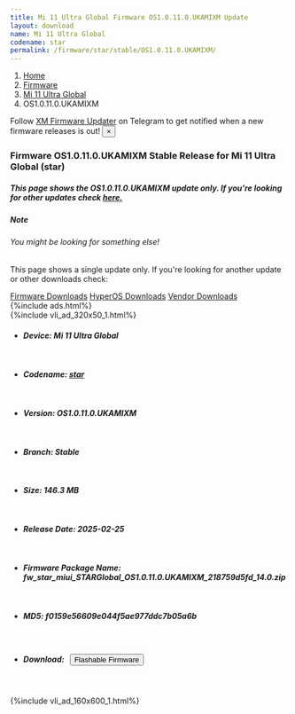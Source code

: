 ```yaml
---
title: Mi 11 Ultra Global Firmware OS1.0.11.0.UKAMIXM Update
layout: download
name: Mi 11 Ultra Global
codename: star
permalink: /firmware/star/stable/OS1.0.11.0.UKAMIXM/
---
```

<nav aria-label="breadcrumb">
    <ol class="breadcrumb">
        <li class="breadcrumb-item"><a href="/">Home</a></li>
        <li class="breadcrumb-item"><a href="/firmware/">Firmware</a></li>
        <li class="breadcrumb-item"><a href="/firmware/star/">Mi 11 Ultra Global</a></li>
        <li class="breadcrumb-item active" aria-current="page">OS1.0.11.0.UKAMIXM</li>
    </ol>
</nav>
<div class="alert alert-primary alert-dismissible fade show" role="alert">
    Follow <a href="https://t.me/XiaomiFirmwareUpdater" class="alert-link">XM Firmware Updater</a> on Telegram to get
    notified when a new firmware releases is out!
    <button type="button" class="close" data-dismiss="alert" aria-label="Close">
        <span aria-hidden="true">&times;</span>
    </button>
</div>
<div class="col-12 mx-auto">
    <h3 class="title bg-light p-2 rounded">Firmware OS1.0.11.0.UKAMIXM Stable Release for Mi 11 Ultra Global (star)</h3>
    <h5>This page shows the OS1.0.11.0.UKAMIXM update only. If you're looking for other updates check
        <a href="/firmware/star/">here.</a></h5>
    <div class="card">
        <div class="card-body">
            <h5 class="card-title">Note</h5>
            <h6 class="card-subtitle mb-2 text-muted">You might be looking for something else!</h6>
            <p class="card-text">This page shows a single update only.
                If you're looking for another update or other downloads check:</p>
            <a href="/firmware/" class="card-link">Firmware Downloads</a>
            <a href="/hyperos/" class="card-link">HyperOS Downloads</a>
            <a href="/vendor/" class="card-link">Vendor Downloads</a>
        </div>
    </div>
    {%include ads.html%}
    <div class="row justify-content-center">
        <div class="col-10" id="downloads">
                    <div class="card card-body">
            {%include vli_ad_320x50_1.html%}
            <ul class="list-unstyled">
                <li style="padding-bottom: 10px;">
                    <h5><b>Device: </b>Mi 11 Ultra Global</h5>
                </li>
                <li style="padding-bottom: 10px;">
                    <h5><b>Codename: </b> <a href="/firmware/star/" target="_blank">star</a> </h5>
                </li>
                <li style="padding-bottom: 10px;">
                    <h5><b>Version: </b>OS1.0.11.0.UKAMIXM</h5>
                </li>
                <li style="padding-bottom: 10px;">
                    <h5><b>Branch: </b>Stable</h5>
                </li>
                <li style="padding-bottom: 10px;">
                    <h5><b>Size: </b>146.3 MB</h5>
                </li>
                <li style="padding-bottom: 10px;">
                    <h5><b>Release Date: </b>2025-02-25</h5>
                </li>
                <li style="padding-bottom: 10px;">
                    <h5><b>Firmware Package Name: </b><span id="filename" class="text-dark">fw_star_miui_STARGlobal_OS1.0.11.0.UKAMIXM_218759d5fd_14.0.zip</span></h5>
                </li>
                <li style="padding-bottom: 10px;">
                    <h5><b>MD5: </b><span id="md5" class="text-muted">f0159e56609e044f5ae977ddc7b05a6b</span></h5>
                </li>
                <li style="padding-bottom: 10px;">
                    <h5><b>Download: </b><button type="button" id="download" class="btn btn-primary"
                    style="margin: 7px;" onclick="redirect('fw_star_miui_STARGlobal_OS1.0.11.0.UKAMIXM_218759d5fd_14.0.zip'); return false;"><i class="fa fa-download"></i> Flashable Firmware</button></h5>
                </li>
            </ul>
        </div>
        </div>
        {%include vli_ad_160x600_1.html%}
    </div>
</div>
